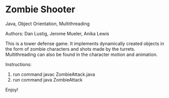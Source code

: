 Zombie Shooter
==========

Java, Object Orientation, Multithreading

Authors: Dan Lustig, Jerome Mueler, Anika Lewis

This is a tower defense game. It implements dynamically created objects in the form of zombie characters and shots made by the turrets. Multithreading can also be found in the character motion and animation.

Instructions:

1. run command javac ZombieAttack.java
2. run command java ZombieAttack


Enjoy!

